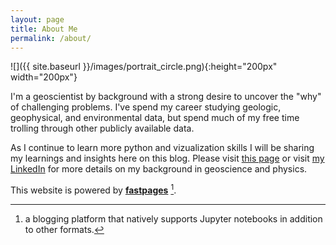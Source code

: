 ```yaml
---
layout: page
title: About Me
permalink: /about/
---
```


![]({{ site.baseurl }}/images/portrait_circle.png){:height="200px" width="200px"}

I'm a geoscientist by background with a strong desire to uncover the "why" of challenging problems. I've spend my career studying geologic, geophysical, and environmental data, but spend much of my free time trolling through other publicly available data. 

As I continue to learn more python and vizualization skills I will be sharing my learnings and insights here on this blog. Please visit [this page](https://rysarmstr.github.io/Data-Bites-Blog/jupyter/2020/04/25/Introduction.html#Where-in-the-world?) or visit [my LinkedIn](https://www.linkedin.com/in/rysarmstr/) for more details on my background in geoscience and physics.

This website is powered by **[fastpages](https://github.com/fastai/fastpages)** [^1].



[^1]:a blogging platform that natively supports Jupyter notebooks in addition to other formats.
